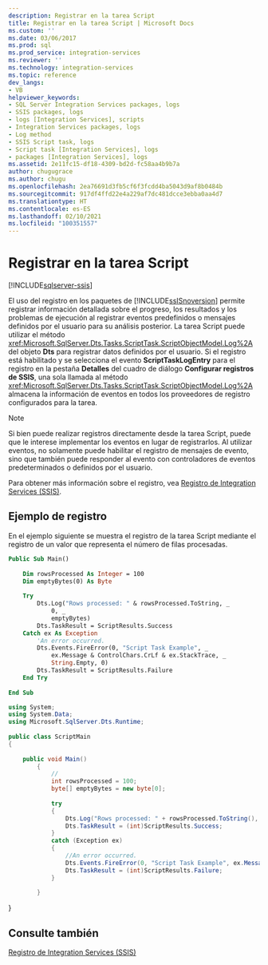 ```yaml
---
description: Registrar en la tarea Script
title: Registrar en la tarea Script | Microsoft Docs
ms.custom: ''
ms.date: 03/06/2017
ms.prod: sql
ms.prod_service: integration-services
ms.reviewer: ''
ms.technology: integration-services
ms.topic: reference
dev_langs:
- VB
helpviewer_keywords:
- SQL Server Integration Services packages, logs
- SSIS packages, logs
- logs [Integration Services], scripts
- Integration Services packages, logs
- Log method
- SSIS Script task, logs
- Script task [Integration Services], logs
- packages [Integration Services], logs
ms.assetid: 2e11fc15-df18-4309-bd2d-fc58aa4b9b7a
author: chugugrace
ms.author: chugu
ms.openlocfilehash: 2ea76691d3fb5cf6f3fcdd4ba5043d9af8b0484b
ms.sourcegitcommit: 917df4ffd22e4a229af7dc481dcce3ebba0aa4d7
ms.translationtype: HT
ms.contentlocale: es-ES
ms.lasthandoff: 02/10/2021
ms.locfileid: "100351557"
---
```

# <a name="logging-in-the-script-task"></a>Registrar en la tarea Script

[!INCLUDE[sqlserver-ssis](../../../includes/applies-to-version/sqlserver-ssis.md)]


  El uso del registro en los paquetes de [!INCLUDE[ssISnoversion](../../../includes/ssisnoversion-md.md)] permite registrar información detallada sobre el progreso, los resultados y los problemas de ejecución al registrar eventos predefinidos o mensajes definidos por el usuario para su análisis posterior. La tarea Script puede utilizar el método <xref:Microsoft.SqlServer.Dts.Tasks.ScriptTask.ScriptObjectModel.Log%2A> del objeto **Dts** para registrar datos definidos por el usuario. Si el registro está habilitado y se selecciona el evento **ScriptTaskLogEntry** para el registro en la pestaña **Detalles** del cuadro de diálogo **Configurar registros de SSIS**, una sola llamada al método <xref:Microsoft.SqlServer.Dts.Tasks.ScriptTask.ScriptObjectModel.Log%2A> almacena la información de eventos en todos los proveedores de registro configurados para la tarea.  
  
> [!NOTE]  
>  Si bien puede realizar registros directamente desde la tarea Script, puede que le interese implementar los eventos en lugar de registrarlos. Al utilizar eventos, no solamente puede habilitar el registro de mensajes de evento, sino que también puede responder al evento con controladores de eventos predeterminados o definidos por el usuario.  
  
 Para obtener más información sobre el registro, vea [Registro de Integration Services &#40;SSIS&#41;](../../../integration-services/performance/integration-services-ssis-logging.md).  
  
## <a name="logging-example"></a>Ejemplo de registro  
 En el ejemplo siguiente se muestra el registro de la tarea Script mediante el registro de un valor que representa el número de filas procesadas.  
  
```vb  
Public Sub Main()  
  
    Dim rowsProcessed As Integer = 100  
    Dim emptyBytes(0) As Byte  
  
    Try  
        Dts.Log("Rows processed: " & rowsProcessed.ToString, _  
            0, _  
            emptyBytes)  
        Dts.TaskResult = ScriptResults.Success  
    Catch ex As Exception  
        'An error occurred.  
        Dts.Events.FireError(0, "Script Task Example", _  
            ex.Message & ControlChars.CrLf & ex.StackTrace, _  
            String.Empty, 0)  
        Dts.TaskResult = ScriptResults.Failure  
    End Try  
  
End Sub  
```  
  
```csharp  
using System;  
using System.Data;  
using Microsoft.SqlServer.Dts.Runtime;  
  
public class ScriptMain  
{  
  
    public void Main()  
        {  
            //  
            int rowsProcessed = 100;  
            byte[] emptyBytes = new byte[0];  
  
            try  
            {  
                Dts.Log("Rows processed: " + rowsProcessed.ToString(), 0, emptyBytes);  
                Dts.TaskResult = (int)ScriptResults.Success;  
            }  
            catch (Exception ex)  
            {  
                //An error occurred.  
                Dts.Events.FireError(0, "Script Task Example", ex.Message + "\r" + ex.StackTrace, String.Empty, 0);  
                Dts.TaskResult = (int)ScriptResults.Failure;  
            }  
  
        }  
```  
  
 }  
  
## <a name="see-also"></a>Consulte también  
 [Registro de Integration Services &#40;SSIS&#41;](../../../integration-services/performance/integration-services-ssis-logging.md)  
  
  
